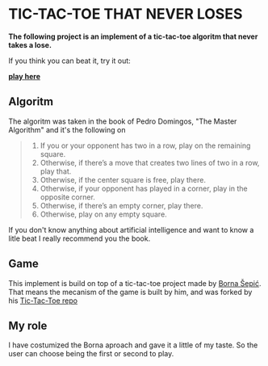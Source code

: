 # TIC-TAC-TOE THAT NEVER LOSES

**The following project is an implement of a tic-tac-toe algoritm that never takes a lose.**

If you think you can beat it, try it out:

**[play here](https://theperas.github.io/Tic-Tac-Toe_Algoritm/)**

## Algoritm
The algoritm was taken in the book of Pedro Domingos, "The Master Algorithm" and it's the following on

> 1. If you or your opponent has two in a row, play on the remaining square.
> 2. Otherwise, if there’s a move that creates two lines of two in a row, play that.
> 3. Otherwise, if the center square is free, play there.
> 4. Otherwise, if your opponent has played in a corner, play in the opposite corner.
> 5. Otherwise, if there’s an empty corner, play there. 
> 6. Otherwise, play on any empty square.

If you don't know anything about artificial intelligence and want to know a litle beat I really recommend you the book.

## Game
This implement is build on top of a tic-tac-toe project made by [Borna Šepić](https://github.com/BornaSepic). That means the mecanism of the game is built by him, and was forked by his [Tic-Tac-Toe repo](https://github.com/BornaSepic/Tic-Tac-Toe)

## My role
I have costumized the Borna aproach and gave it a little of my taste. So the user can choose being the first or second to play.